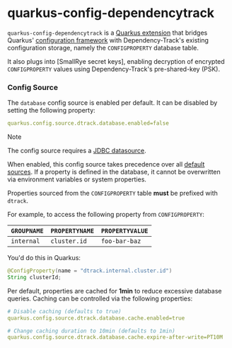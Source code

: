 # quarkus-config-dependencytrack

`quarkus-config-dependencytrack` is a [Quarkus extension] that bridges Quarkus' [configuration framework]
with Dependency-Track's existing configuration storage, namely the `CONFIGPROPERTY` database table.

It also plugs into [SmallRye secret keys], enabling decryption of encrypted `CONFIGPROPERTY` values
using Dependency-Track's pre-shared-key (PSK).

### Config Source

The `database` config source is enabled per default. It can be disabled by setting the following property:

```yml
quarkus.config.source.dtrack.database.enabled=false
```

> [!NOTE]
> The config source requires a [JDBC datasource].

When enabled, this config source takes precedence over all [default sources].
If a property is defined in the database, it cannot be overwritten via environment variables or system properties.

Properties sourced from the `CONFIGPROPERTY` table **must** be prefixed with `dtrack`.

For example, to access the following property from `CONFIGPROPERTY`:

| `GROUPNAME` | `PROPERTYNAME` | `PROPERTYVALUE` |
|:------------|:---------------|:----------------|
| `internal`  | `cluster.id`   | `foo-bar-baz`   |

You'd do this in Quarkus:

```java
@ConfigProperty(name = "dtrack.internal.cluster.id")
String clusterId;
```

Per default, properties are cached for **1min** to reduce excessive database queries.
Caching can be controlled via the following properties:

```yml
# Disable caching (defaults to true)
quarkus.config.source.dtrack.database.cache.enabled=true

# Change caching duration to 10min (defaults to 1min)
quarkus.config.source.dtrack.database.cache.expire-after-write=PT10M
```

[JDBC datasource]: https://quarkus.io/guides/datasource#configure-a-jdbc-datasource
[Quarkus extension]: https://quarkus.io/guides/writing-extensions
[SmallRye secrect keys]: https://smallrye.io/smallrye-config/Main/config/secret-keys/
[configuration framework]: https://quarkus.io/guides/config-reference
[default sources]: https://quarkus.io/guides/config-reference#configuration-sources
